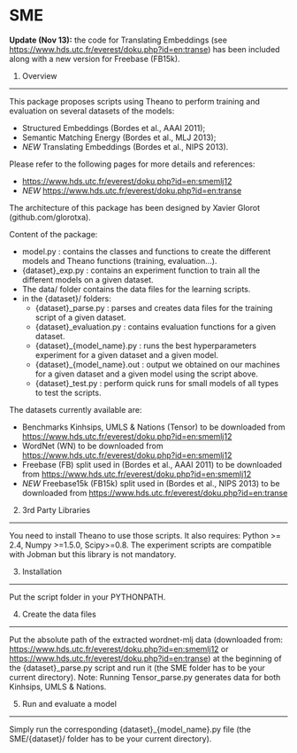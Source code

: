 SME
===


**Update (Nov 13):** the code for Translating Embeddings (see https://www.hds.utc.fr/everest/doku.php?id=en:transe) has been included along with a new version for Freebase (FB15k).

1. Overview
-----------------------------------------------------------------

This package proposes scripts using Theano to perform training and evaluation on several datasets of the models: 
- Structured Embeddings (Bordes et al., AAAI 2011);
- Semantic Matching Energy (Bordes et al., MLJ 2013);
- *NEW* Translating Embeddings (Bordes et al., NIPS 2013).

Please refer to the following pages for more details and references:  
- https://www.hds.utc.fr/everest/doku.php?id=en:smemlj12
- *NEW* https://www.hds.utc.fr/everest/doku.php?id=en:transe

The architecture of this package has been designed by Xavier Glorot (github.com/glorotxa).

Content of the package:
- model.py : contains the classes and functions to create the different models and Theano functions (training, evaluation...).
- {dataset}_exp.py : contains an experiment function to train all the different models on a given dataset.
- The data/ folder contains the data files for the learning scripts.
- in the {dataset}/ folders:
	* {dataset}_parse.py : parses and creates data files for the training script of a given dataset.
	* {dataset}_evaluation.py : contains evaluation functions for a given dataset.
	* {dataset}_{model_name}.py : runs the best hyperparameters experiment for a given dataset and a given model.
	* {dataset}_{model_name}.out : output we obtained on our machines for a given dataset and a given model using the script above.
	* {dataset}_test.py : perform quick runs for small models of all types to test the scripts.

The datasets currently available are:
 * Benchmarks Kinhsips, UMLS & Nations (Tensor) to be downloaded from https://www.hds.utc.fr/everest/doku.php?id=en:smemlj12
 * WordNet (WN) to be downloaded from https://www.hds.utc.fr/everest/doku.php?id=en:smemlj12
 * Freebase (FB) split used in (Bordes et al., AAAI 2011) to be downloaded from https://www.hds.utc.fr/everest/doku.php?id=en:smemlj12
 * *NEW* Freebase15k (FB15k)  split used in (Bordes et al., NIPS 2013) to be downloaded from https://www.hds.utc.fr/everest/doku.php?id=en:transe



2. 3rd Party Libraries
-----------------------------------------------------------------

You need to install Theano to use those scripts. It also requires: Python >= 2.4, Numpy >=1.5.0, Scipy>=0.8.
The experiment scripts are compatible with Jobman but this library is not mandatory.


3. Installation
-----------------------------------------------------------------

Put the script folder in your PYTHONPATH.


4. Create the data files
-----------------------------------------------------------------

Put the absolute path of the extracted wordnet-mlj data (downloaded from: https://www.hds.utc.fr/everest/doku.php?id=en:smemlj12 or  https://www.hds.utc.fr/everest/doku.php?id=en:transe) at the beginning of the {dataset}_parse.py script and run it (the SME folder has to be your current directory). Note: Running Tensor_parse.py generates data for both Kinhsips, UMLS & Nations.

5. Run and evaluate a model
-----------------------------------------------------------------

Simply run the corresponding {dataset}_{model_name}.py file (the SME/{dataset}/ folder has to be your current directory).
